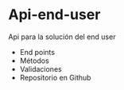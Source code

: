 # Api-end-user
Api para la solución del end user

* End points
* Métodos
* Validaciones
* Repositorio en Github
